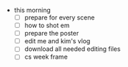 - this morning
	- [ ] prepare for every scene
	- [ ] how to shot em
	- [ ] prepare the poster
	- [ ] edit me and kim's vlog
	- [ ] download all needed editing files
	- [ ] cs week frame